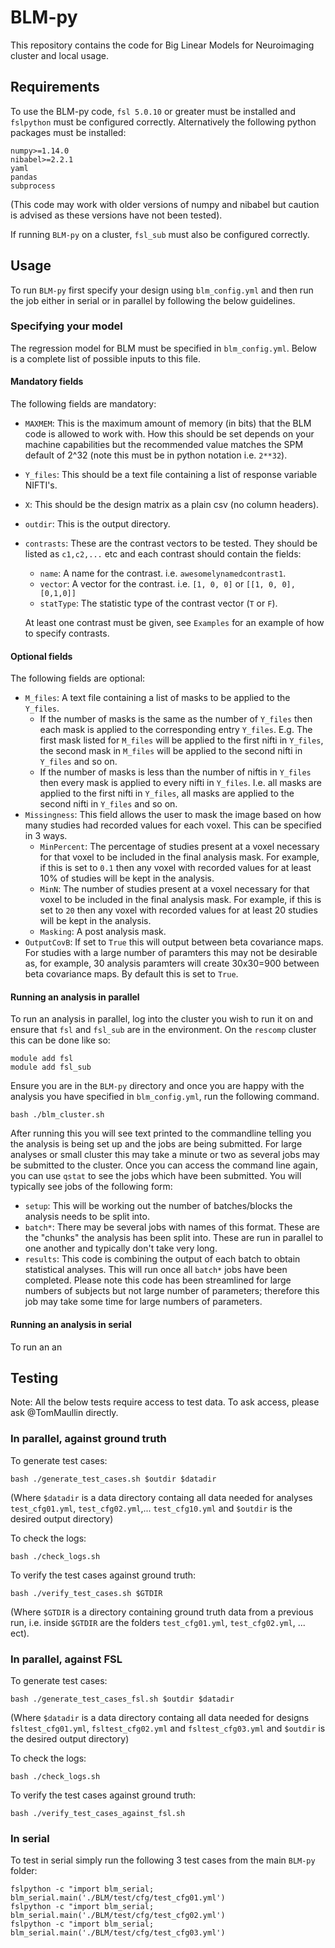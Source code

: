 # BLM-py
This repository contains the code for Big Linear Models for Neuroimaging cluster and local usage.

## Requirements
To use the BLM-py code, `fsl 5.0.10` or greater must be installed and `fslpython` must be configured correctly. Alternatively the following python packages must be installed:

```
numpy>=1.14.0
nibabel>=2.2.1
yaml
pandas
subprocess
```

(This code may work with older versions of numpy and nibabel but caution is advised as these versions have not been tested).

If running `BLM-py` on a cluster, `fsl_sub` must also be configured correctly.

## Usage
To run `BLM-py` first specify your design using `blm_config.yml` and then run the job either in serial or in parallel by following the below guidelines.

### Specifying your model
The regression model for BLM must be specified in `blm_config.yml`. Below is a complete list of possible inputs to this file.

#### Mandatory fields
The following fields are mandatory:

 - `MAXMEM`: This is the maximum amount of memory (in bits) that the BLM code is allowed to work with. How this should be set depends on your machine capabilities but the recommended value matches the SPM default of 2^32 (note this must be in python notation i.e. `2**32`).
 - `Y_files`: This should be a text file containing a list of response variable NIFTI's.
 - `X`: This should be the design matrix as a plain csv (no column headers).
 - `outdir`: This is the output directory.
 - `contrasts`: These are the contrast vectors to be tested. They should be listed as `c1,c2,...` etc and each contrast should contain the fields:
   - `name`: A name for the contrast. i.e. `awesomelynamedcontrast1`.
   - `vector`: A vector for the contrast. i.e. `[1, 0, 0]` or `[[1, 0, 0],[0,1,0]]`
   - `statType`: The statistic type of the contrast vector (`T` or `F`).
   
   At least one contrast must be given, see `Examples` for an example of how to specify contrasts.
 
#### Optional fields

The following fields are optional:

 - `M_files`: A text file containing a list of masks to be applied to the `Y_files`. 
   - If the number of masks is the same as the number of `Y_files` then each mask is applied to the corresponding entry `Y_files`. E.g. The first mask listed for `M_files` will be applied to the first nifti in `Y_files`, the second mask in `M_files` will be applied to the second nifti in `Y_files` and so on. 
   - If the number of masks is less than the number of niftis in `Y_files` then every mask is applied to every nifti in `Y_files`. I.e. all masks are applied to the first nifti in `Y_files`, all masks are applied to the second nifti in `Y_files` and so on. 
 - `Missingness`: This field allows the user to mask the image based on how many studies had recorded values for each voxel. This can be specified in 3 ways.
   - `MinPercent`: The percentage of studies present at a voxel necessary for that voxel to be included in the final analysis mask. For example, if this is set to `0.1` then any voxel with recorded values for at least 10% of studies will be kept in the analysis.
   - `MinN`: The number of studies present at a voxel necessary for that voxel to be included in the final analysis mask. For example, if this is set to `20` then any voxel with recorded values for at least 20 studies will be kept in the analysis.
   - `Masking`: A post analysis mask.
 - `OutputCovB`: If set to `True` this will output between beta covariance maps. For studies with a large number of paramters this may not be desirable as, for example, 30 analysis paramters will create 30x30=900 between beta covariance maps. By default this is set to `True`.
 
#### Running an analysis in parallel

To run an analysis in parallel, log into the cluster you wish to run it on and ensure that `fsl` and `fsl_sub` are in the environment. On the `rescomp` cluster this can be done like so:

```
module add fsl
module add fsl_sub
```

Ensure you are in the `BLM-py` directory and once you are happy with the analysis you have specified in `blm_config.yml`, run the following command.

```
bash ./blm_cluster.sh
```

After running this you will see text printed to the commandline telling you the analysis is being set up and the jobs are being submitted. For large analyses or small cluster this may take a minute or two as several jobs may be submitted to the cluster. Once you can access the command line again, you can use `qstat` to see the jobs which have been submitted. You will typically see jobs of the following form:

 - `setup`: This will be working out the number of batches/blocks the analysis needs to be split into.
 - `batch*`: There may be several jobs with names of this format. These are the "chunks" the analysis has been split into. These are run in parallel to one another and typically don't take very long.
 - `results`: This code is combining the output of each batch to obtain statistical analyses. This will run once all `batch*` jobs have been completed. Please note this code has been streamlined for large numbers of subjects but not large number of parameters; therefore this job may take some time for large numbers of parameters.
 
#### Running an analysis in serial

To run an an

## Testing

Note: All the below tests require access to test data. To ask access, please ask @TomMaullin directly.

### In parallel, against ground truth

To generate test cases:

```
bash ./generate_test_cases.sh $outdir $datadir
```

(Where `$datadir` is a data directory containg all data needed for analyses `test_cfg01.yml`, `test_cfg02.yml`,... `test_cfg10.yml` and `$outdir` is the desired output directory)

To check the logs:

```
bash ./check_logs.sh
```

To verify the test cases against ground truth:

```
bash ./verify_test_cases.sh $GTDIR
```

(Where `$GTDIR` is a directory containing ground truth data from a previous run, i.e. inside `$GTDIR` are the folders `test_cfg01.yml`, `test_cfg02.yml`, ... ect).

### In parallel, against FSL

To generate test cases:

```
bash ./generate_test_cases_fsl.sh $outdir $datadir
```

(Where `$datadir` is a data directory containg all data needed for designs `fsltest_cfg01.yml`, `fsltest_cfg02.yml` and `fsltest_cfg03.yml` and `$outdir` is the desired output directory)

To check the logs:

```
bash ./check_logs.sh
```

To verify the test cases against ground truth:

```
bash ./verify_test_cases_against_fsl.sh
```

### In serial

To test in serial simply run the following 3 test cases from the main `BLM-py` folder:

```
fslpython -c "import blm_serial; blm_serial.main('./BLM/test/cfg/test_cfg01.yml')
fslpython -c "import blm_serial; blm_serial.main('./BLM/test/cfg/test_cfg02.yml')
fslpython -c "import blm_serial; blm_serial.main('./BLM/test/cfg/test_cfg03.yml')
```
